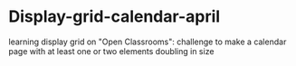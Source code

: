 # Display-grid-calendar-april
learning display grid on "Open Classrooms": challenge to make a calendar page with at least one or two elements doubling in size
